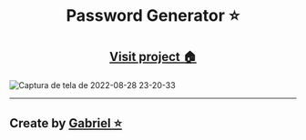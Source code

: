 
# <p align="center">Password Generator ⭐</p>
## <p align="center"><a href="https://gabriel4g.github.io/password-generator" align="center">Visit project 🏠</a>
![Captura de tela de 2022-08-28 23-20-33](https://user-images.githubusercontent.com/92071360/187122566-2fec7732-be84-4680-8aab-54cfccd89e2c.png)

<hr/>

## Create by <a href="https://instagram.com/gabrielbarrozs">Gabriel ⭐<a/>
